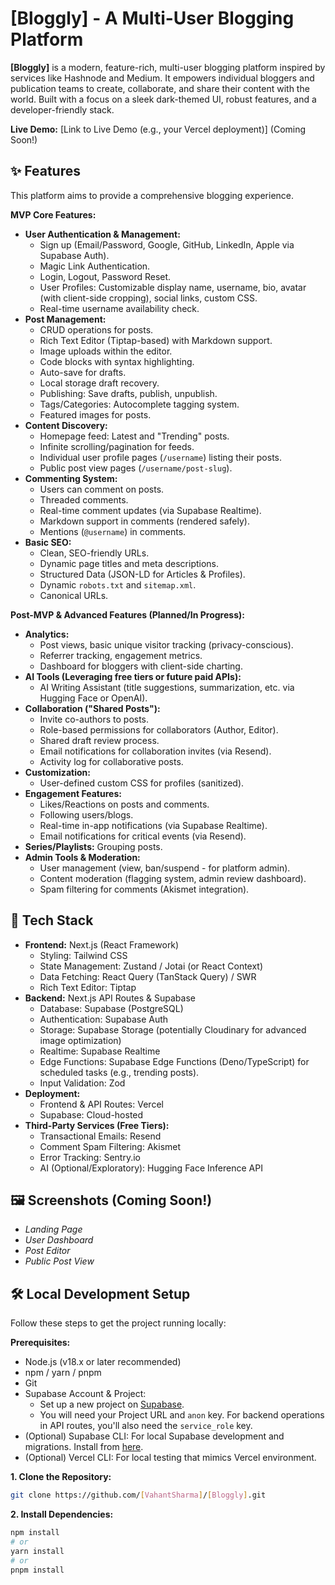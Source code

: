 # [Bloggly] - A Multi-User Blogging Platform


**[Bloggly]** is a modern, feature-rich, multi-user blogging platform inspired by services like Hashnode and Medium. It empowers individual bloggers and publication teams to create, collaborate, and share their content with the world. Built with a focus on a sleek dark-themed UI, robust features, and a developer-friendly stack.

**Live Demo:** [Link to Live Demo (e.g., your Vercel deployment)] (Coming Soon!)

## ✨ Features

This platform aims to provide a comprehensive blogging experience.

**MVP Core Features:**

*   **User Authentication & Management:**
    *   Sign up (Email/Password, Google, GitHub, LinkedIn, Apple via Supabase Auth).
    *   Magic Link Authentication.
    *   Login, Logout, Password Reset.
    *   User Profiles: Customizable display name, username, bio, avatar (with client-side cropping), social links, custom CSS.
    *   Real-time username availability check.
*   **Post Management:**
    *   CRUD operations for posts.
    *   Rich Text Editor (Tiptap-based) with Markdown support.
    *   Image uploads within the editor.
    *   Code blocks with syntax highlighting.
    *   Auto-save for drafts.
    *   Local storage draft recovery.
    *   Publishing: Save drafts, publish, unpublish.
    *   Tags/Categories: Autocomplete tagging system.
    *   Featured images for posts.
*   **Content Discovery:**
    *   Homepage feed: Latest and "Trending" posts.
    *   Infinite scrolling/pagination for feeds.
    *   Individual user profile pages (`/username`) listing their posts.
    *   Public post view pages (`/username/post-slug`).
*   **Commenting System:**
    *   Users can comment on posts.
    *   Threaded comments.
    *   Real-time comment updates (via Supabase Realtime).
    *   Markdown support in comments (rendered safely).
    *   Mentions (`@username`) in comments.
*   **Basic SEO:**
    *   Clean, SEO-friendly URLs.
    *   Dynamic page titles and meta descriptions.
    *   Structured Data (JSON-LD for Articles & Profiles).
    *   Dynamic `robots.txt` and `sitemap.xml`.
    *   Canonical URLs.

**Post-MVP & Advanced Features (Planned/In Progress):**

*   **Analytics:**
    *   Post views, basic unique visitor tracking (privacy-conscious).
    *   Referrer tracking, engagement metrics.
    *   Dashboard for bloggers with client-side charting.
*   **AI Tools (Leveraging free tiers or future paid APIs):**
    *   AI Writing Assistant (title suggestions, summarization, etc. via Hugging Face or OpenAI).
*   **Collaboration ("Shared Posts"):**
    *   Invite co-authors to posts.
    *   Role-based permissions for collaborators (Author, Editor).
    *   Shared draft review process.
    *   Email notifications for collaboration invites (via Resend).
    *   Activity log for collaborative posts.
*   **Customization:**
    *   User-defined custom CSS for profiles (sanitized).
*   **Engagement Features:**
    *   Likes/Reactions on posts and comments.
    *   Following users/blogs.
    *   Real-time in-app notifications (via Supabase Realtime).
    *   Email notifications for critical events (via Resend).
*   **Series/Playlists:** Grouping posts.
*   **Admin Tools & Moderation:**
    *   User management (view, ban/suspend - for platform admin).
    *   Content moderation (flagging system, admin review dashboard).
    *   Spam filtering for comments (Akismet integration).

## 🚀 Tech Stack

*   **Frontend:** Next.js (React Framework)
    *   Styling: Tailwind CSS
    *   State Management: Zustand / Jotai (or React Context)
    *   Data Fetching: React Query (TanStack Query) / SWR
    *   Rich Text Editor: Tiptap
*   **Backend:** Next.js API Routes & Supabase
    *   Database: Supabase (PostgreSQL)
    *   Authentication: Supabase Auth
    *   Storage: Supabase Storage (potentially Cloudinary for advanced image optimization)
    *   Realtime: Supabase Realtime
    *   Edge Functions: Supabase Edge Functions (Deno/TypeScript) for scheduled tasks (e.g., trending posts).
    *   Input Validation: Zod
*   **Deployment:**
    *   Frontend & API Routes: Vercel
    *   Supabase: Cloud-hosted
*   **Third-Party Services (Free Tiers):**
    *   Transactional Emails: Resend
    *   Comment Spam Filtering: Akismet
    *   Error Tracking: Sentry.io
    *   AI (Optional/Exploratory): Hugging Face Inference API

## 🖼️ Screenshots (Coming Soon!)


*   *Landing Page*
*   *User Dashboard*
*   *Post Editor*
*   *Public Post View*

## 🛠️ Local Development Setup

Follow these steps to get the project running locally:

**Prerequisites:**

*   Node.js (v18.x or later recommended)
*   npm / yarn / pnpm
*   Git
*   Supabase Account & Project:
    *   Set up a new project on [Supabase](https://supabase.com/).
    *   You will need your Project URL and `anon` key. For backend operations in API routes, you'll also need the `service_role` key.
*   (Optional) Supabase CLI: For local Supabase development and migrations. Install from [here](https://supabase.com/docs/guides/cli).
*   (Optional) Vercel CLI: For local testing that mimics Vercel environment.

**1. Clone the Repository:**

```bash
git clone https://github.com/[VahantSharma]/[Bloggly].git
```

**2. Install Dependencies:**

```bash
npm install
# or
yarn install
# or
pnpm install